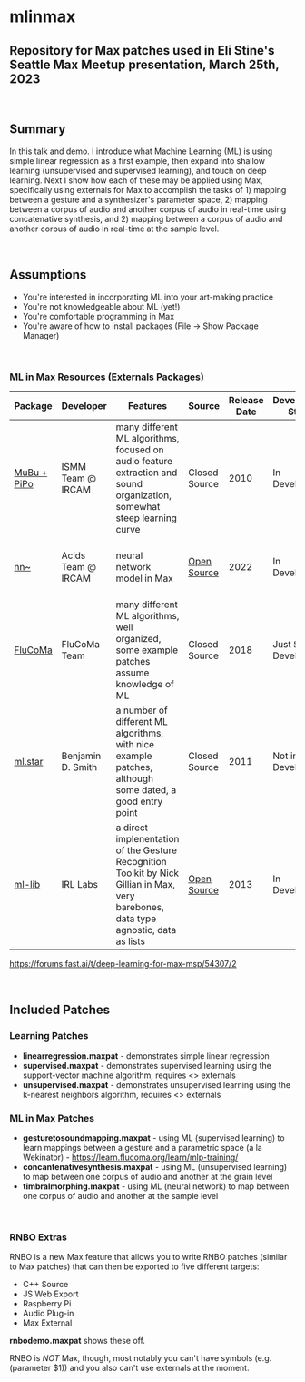 # mlinmax
## Repository for Max patches used in Eli Stine's Seattle Max Meetup presentation, March 25th, 2023

<br>

## Summary
In this talk and demo. I introduce what Machine Learning (ML) is using simple linear regression as a first example, then expand into shallow learning (unsupervised and supervised learning), and touch on deep learning. Next I show how each of these may be applied using Max, specifically using externals for Max to accomplish the tasks of 1) mapping between a gesture and a synthesizer's parameter space, 2) mapping between a corpus of audio and another corpus of audio in real-time using concatenative synthesis, and 2) mapping between a corpus of audio and another corpus of audio in real-time at the sample level.

<br>

## Assumptions
- You're interested in incorporating ML into your art-making practice
- You're not knowledgeable about ML (yet!)
- You're comfortable programming in Max
- You're aware of how to install packages (File -> Show Package Manager)

<br>

### ML in Max Resources (Externals Packages)

| Package | Developer | Features | Source | Release Date | Development Status | Install Notes | 
| ------- | --------- | -------- | ------ | ------------ | ------------------ | ------------- |
| [MuBu + PiPo](https://ismm.ircam.fr/mubu/) | ISMM Team @ IRCAM | many different ML algorithms, focused on audio feature extraction and sound organization, somewhat steep learning curve | Closed Source | 2010 | In Development | via Max Package Manager |
| [nn~](https://github.com/acids-ircam/nn_tilde/releases) | Acids Team @ IRCAM | neural network model in Max | [Open Source](https://github.com/acids-ircam/nn_tilde) | 2022 | In Development | via [this link](https://github.com/acids-ircam/nn_tilde/releases), works with [RAVE](https://github.com/acids-ircam/RAVE) |
| [FluCoMa](https://www.flucoma.org/download/) | FluCoMa Team | many different ML algorithms, well organized, some example patches assume knowledge of ML | Closed Source | 2018 | Just Stopped Development | via Max Package Manager |
| [ml.star](https://www.benjamindaysmith.com/ml-machine-learning-toolkit-in-max) | Benjamin D. Smith | a number of different ML algorithms, with nice example patches, although some dated, a good entry point | Closed Source | 2011 | Not in Development | via Max Package Manager |
| [ml-lib](https://github.com/irllabs/ml-lib) | IRL Labs | a direct implenentation of the Gesture Recognition Toolkit by Nick Gillian in Max, very barebones, data type agnostic, data as lists | [Open Source](https://github.com/irllabs/ml-lib) | 2013 | In Development | via Max Package Manager |

https://forums.fast.ai/t/deep-learning-for-max-msp/54307/2

<br>

## Included Patches
### Learning Patches
- **linearregression.maxpat** - demonstrates simple linear regression
- **supervised.maxpat** - demonstrates supervised learning using the support-vector machine algorithm, requires <> externals
- **unsupervised.maxpat** - demonstrates unsupervised learning using the k-nearest neighbors algorithm, requires <> externals


### ML in Max Patches
- **gesturetosoundmapping.maxpat** - using ML (supervised learning) to learn mappings between a gesture and a parametric space (a la Wekinator) - https://learn.flucoma.org/learn/mlp-training/
- **concantenativesynthesis.maxpat** - using ML (unsupervised learning) to map between one corpus of audio and another at the grain level
- **timbralmorphing.maxpat** - using ML (neural network) to map between one corpus of audio and another at the sample level

<br>

### RNBO Extras
RNBO is a new Max feature that allows you to write RNBO patches (similar to Max patches) that can then be exported to five different targets:
- C++ Source
- JS Web Export
- Raspberry Pi
- Audio Plug-in
- Max External

**rnbodemo.maxpat** shows these off.

RNBO is *NOT* Max, though, most notably you can't have symbols (e.g. (parameter $1)) and you also can't use externals at the moment.